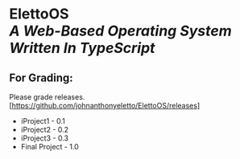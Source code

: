 # ElettoOS <br/> *A Web-Based Operating System Written In TypeScript*

## For Grading:
Please grade releases.
<br/>
[https://github.com/johnanthonyeletto/ElettoOS/releases]
<br/>
* iProject1 - 0.1
* iProject2 - 0.2
* iProject3 - 0.3
* Final Project - 1.0
